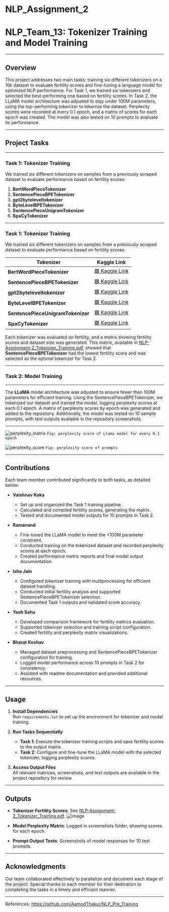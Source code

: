 # NLP_Assignment_2

# NLP_Team_13: Tokenizer Training and Model Training

---

## Overview
This project addresses two main tasks: training six different tokenizers on a 10k dataset to evaluate fertility scores and fine-tuning a language model for optimized NLP performance. For Task 1, we trained six tokenizers and selected the best-performing one based on fertility scores. In Task 2, the LLaMA model architecture was adjusted to stay under 100M parameters, using the top-performing tokenizer to tokenize the dataset. Perplexity scores were recorded at every 0.1 epoch, and a matrix of scores for each epoch was created. The model was also tested on 10 prompts to evaluate its performance.

---

## Project Tasks

---

### Task 1: Tokenizer Training
We trained six different tokenizers on samples from a previously scraped dataset to evaluate performance based on fertility scores:
1. **BertWordPieceTokenizer**
2. **SentencePieceBPETokenizer**
3. **gpt2byteleveltokenizer**
4. **ByteLevelBPETokenizer**
5. **SentencePieceUnigramTokenizer**
6. **SpaCyTokenizer**

---

### Task 1: Tokenizer Training
We trained six different tokenizers on samples from a previously scraped dataset to evaluate performance based on fertility scores:

| Tokenizer                        | Kaggle Link                               |
|-----------------------------------|-------------------------------------------|
| **BertWordPieceTokenizer**        | [🟩 Kaggle Link](https://www.kaggle.com/code/vaishnavkoka24310069/bertwordpiecetokenizer/) |
| **SentencePieceBPETokenizer**     | [🟩 Kaggle Link](https://www.kaggle.com/code/ramanand9/sentencepiecebpetokenizer/) |
| **gpt2byteleveltokenizer**        | [🟩 Kaggle Link](https://www.kaggle.com/code/vaishnavkoka24310069/gpt2byteleveltokenizer/) |
| **ByteLevelBPETokenizer**         | [🟩 Kaggle Link](https://www.kaggle.com/code/vaishnavkoka24310069/bytelevelbpetokenizer/) |
| **SentencePieceUnigramTokenizer** | [🟩 Kaggle Link](https://www.kaggle.com/code/vaishnavkoka24310069/sentencepieceunigramtokenizer/) |
| **SpaCyTokenizer**                | [🟩 Kaggle Link](https://www.kaggle.com/code/vaishnavkoka24310069/spacytokenizer/) |



Each tokenizer was evaluated on fertility, and a matrix showing fertility scores and dataset size was generated. This matrix, available in [NLP-Assignment-2_Tokenizer_Training.pdf](https://github.com/vaishnavkoka/NLP_Assignment_2/blob/main/NLP-%20Assignment-2_Tokenizer_Training.pdf), showed that **SentencePieceBPETokenizer** had the lowest fertility score and was selected as the optimal tokenizer for Task 2.

---

### Task 2: Model Training

---
The **LLaMA** model architecture was adjusted to ensure fewer than 100M parameters for efficient training. Using the SentencePieceBPETokenizer, we tokenized our dataset and trained the model, logging perplexity scores at each 0.1 epoch. A matrix of perplexity scores by epoch was generated and added to the repository. Additionally, the model was tested on 10 sample prompts, with test outputs available in the repository screenshots.

---
![perplexity_matrix](https://github.com/user-attachments/assets/c02a1cbd-03b9-4d43-8539-13379ec494cc)
`Fig: perplexity score of Llama model for every 0.1 epoch`

![perplexity_score](https://github.com/user-attachments/assets/f1af8dbb-ee0a-40a0-b4cb-f4f0503a6702)
`Fig: perplexity score of prompts`


---

## Contributions

Each team member contributed significantly to both tasks, as detailed below:

- **Vaishnav Koka**
  - Set up and organized the Task 1 training pipeline.
  - Calculated and compiled fertility scores, generating the matrix.
  - Tested and documented model outputs for 10 prompts in Task 2.

- **Ramanand**
  - Fine-tuned the LLaMA model to meet the <100M parameter constraint.
  - Conducted training on the tokenized dataset and recorded perplexity scores at each epoch.
  - Created performance metric reports and final model output documentation.

- **Isha Jain**
  - Configured tokenizer training with multiprocessing for efficient dataset handling.
  - Conducted initial fertility analysis and supported SentencePieceBPETokenizer selection.
  - Documented Task 1 outputs and validated score accuracy.

- **Yash Sahu**
  - Developed comparison framework for fertility metrics evaluation.
  - Supported tokenizer selection and training script configuration.
  - Created fertility and perplexity matrix visualizations.

- **Bharat Keshav**
  - Managed dataset preprocessing and SentencePieceBPETokenizer configuration for training.
  - Logged model performance across 10 prompts in Task 2 for consistency.
  - Assisted with readme documentation and provided additional resources.

---

## Usage

1. **Install Dependencies**  
   Run `requirements.txt` to set up the environment for tokenizer and model training.

2. **Run Tasks Sequentially**  
   - **Task 1**: Execute the tokenizer training scripts and save fertility scores to the output matrix.
   - **Task 2**: Configure and fine-tune the LLaMA model with the selected tokenizer, logging perplexity scores.

3. **Access Output Files**  
   All relevant matrices, screenshots, and test outputs are available in the project repository for review.

---

## Outputs

- **Tokenizer Fertility Scores**: See [NLP-Assignment-2_Tokenizer_Training.pdf](https://github.com/vaishnavkoka/NLP_Assignment_2/blob/main/NLP-%20Assignment-2_Tokenizer_Training.pdf).
  ![image](https://github.com/user-attachments/assets/1bcbeba8-9c55-4dd8-8151-eac9f08d13b2)

- **Model Perplexity Matrix**: Logged in screenshots folder, showing scores for each epoch.
- **Prompt Output Tests**: Screenshots of model responses for 10 test prompts.

---

## Acknowledgments
Our team collaborated effectively to parallelize and document each stage of the project. Special thanks to each member for their dedication to completing the tasks in a timely and efficient manner.

--- 
References: https://github.com/AamodThakur/NLP_Pre_Training
